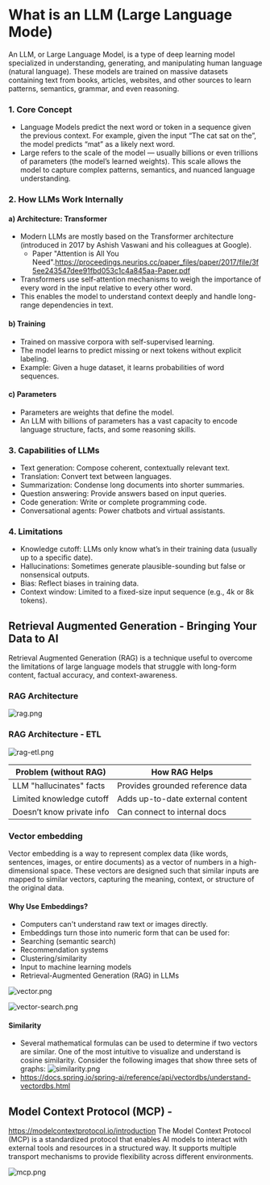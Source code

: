 
# What is an LLM (Large Language Mode)

An LLM, or Large Language Model, is a type of deep learning model specialized in understanding, generating,
and manipulating human language (natural language). These models are trained on massive datasets containing
text from books, articles, websites, and other sources to learn patterns, semantics, grammar, and even reasoning.

### 1. Core Concept
- Language Models predict the next word or token in a sequence given the previous context. For example, given the input “The cat sat on the”, the model predicts “mat” as a likely next word.
- Large refers to the scale of the model — usually billions or even trillions of parameters (the model’s learned weights). This scale allows the model to capture complex patterns, semantics, and nuanced language understanding.

### 2. How LLMs Work Internally
#### a) Architecture: Transformer
- Modern LLMs are mostly based on the Transformer architecture (introduced in 2017 by Ashish Vaswani and his colleagues at Google).
    - Paper "Attention is All You Need".https://proceedings.neurips.cc/paper_files/paper/2017/file/3f5ee243547dee91fbd053c1c4a845aa-Paper.pdf
- Transformers use self-attention mechanisms to weigh the importance of every word in the input relative to every other word.
- This enables the model to understand context deeply and handle long-range dependencies in text.

#### b) Training
- Trained on massive corpora with self-supervised learning.
- The model learns to predict missing or next tokens without explicit labeling.
- Example: Given a huge dataset, it learns probabilities of word sequences.

####  c) Parameters
- Parameters are weights that define the model.
- An LLM with billions of parameters has a vast capacity to encode language structure, facts, and some reasoning skills.

### 3. Capabilities of LLMs
- Text generation: Compose coherent, contextually relevant text.
- Translation: Convert text between languages.
- Summarization: Condense long documents into shorter summaries.
- Question answering: Provide answers based on input queries.
- Code generation: Write or complete programming code.
- Conversational agents: Power chatbots and virtual assistants.

### 4. Limitations
- Knowledge cutoff: LLMs only know what’s in their training data (usually up to a specific date).
- Hallucinations: Sometimes generate plausible-sounding but false or nonsensical outputs.
- Bias: Reflect biases in training data.
- Context window: Limited to a fixed-size input sequence (e.g., 4k or 8k tokens).

## Retrieval Augmented Generation - Bringing Your Data to AI

Retrieval Augmented Generation (RAG) is a technique useful to overcome the limitations of large language models that struggle with long-form content, factual accuracy, and context-awareness.

### RAG Architecture
![rag.png](docs/rag.png)

### RAG Architecture - ETL
![rag-etl.png](docs/rag-etl.png)


| Problem (without RAG)        | How RAG Helps                        |
|-----------------------------|--------------------------------------|
| LLM "hallucinates" facts     | Provides grounded reference data     |
| Limited knowledge cutoff     | Adds up-to-date external content     |
| Doesn’t know private info    | Can connect to internal docs         |

### Vector embedding
Vector embedding is a way to represent complex data (like words, sentences, images, or entire documents) as a vector of numbers in a high-dimensional space. These vectors are designed such that similar inputs are mapped to similar vectors, capturing the meaning, context, or structure of the original data.

#### Why Use Embeddings?
- Computers can't understand raw text or images directly.
- Embeddings turn those into numeric form that can be used for:
- Searching (semantic search)
- Recommendation systems
- Clustering/similarity
- Input to machine learning models
- Retrieval-Augmented Generation (RAG) in LLMs

![vector.png](docs/vector.png)

![vector-search.png](docs/vector-search.png)

#### Similarity
- Several mathematical formulas can be used to determine if two vectors are similar. One of the most intuitive to visualize and understand is cosine similarity. Consider the following images that show three sets of graphs:
  ![similarity.png](docs/similarity.png)
- https://docs.spring.io/spring-ai/reference/api/vectordbs/understand-vectordbs.html


## Model Context Protocol (MCP) -
https://modelcontextprotocol.io/introduction
The Model Context Protocol (MCP) is a standardized protocol that enables AI models to interact with external tools
and resources in a structured way. It supports multiple transport mechanisms to provide flexibility across different environments.

![mcp.png](docs/mcp.png)
